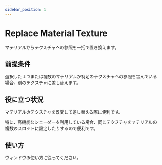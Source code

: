 ```yaml
---
sidebar_position: 1
---
```


# Replace Material Texture

マテリアルからテクスチャへの参照を一括で置き換えます。

## 前提条件

選択した１つまたは複数のマテリアルが特定のテクスチャへの参照を含んでいる場合、別のテクスチャに差し替えます。

## 役に立つ状況

マテリアルのテクスチャを改変して差し替える際に便利です。

特に、高機能なシェーダーを利用している場合、同じテクスチャをマテリアルの複数のスロットに設定したりするので便利です。

## 使い方

ウィンドウの使い方に従ってください。
